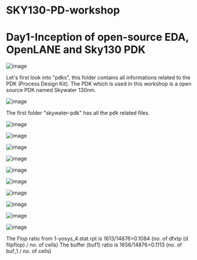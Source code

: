 # SKY130-PD-workshop

# Day1-Inception of open-source EDA, OpenLANE and Sky130 PDK

![image](https://user-images.githubusercontent.com/65656088/183255373-b4418d87-18b5-4f66-a72f-adbfbc1c7e0f.png)

Let's first look into "pdks", this folder contains all informations related to the PDK (Process Design Kit). The PDK which is used in this workshop is a open source PDK named Skywater 130nm. 

![image](https://user-images.githubusercontent.com/65656088/183255637-e3f7b3b0-8b13-456e-903d-653468be5730.png)

The first folder "skywater-pdk" has all the pdk related files. 

![image](https://user-images.githubusercontent.com/65656088/183256204-a7328914-6c34-4df1-adf9-a3d537773b4c.png)

![image](https://user-images.githubusercontent.com/65656088/183256251-01b4cc89-60fe-4e02-879d-789c6e5420fa.png)

![image](https://user-images.githubusercontent.com/65656088/183256276-c3af617b-5c7f-40c6-a685-2e6efdd19dfe.png)

![image](https://user-images.githubusercontent.com/65656088/183256337-e9a4ebd5-9fa0-421a-b6e5-319f2b191e48.png)

![image](https://user-images.githubusercontent.com/65656088/183256666-541d0088-a081-432e-a3b8-aa7477f3d76a.png)

![image](https://user-images.githubusercontent.com/65656088/183256689-2f7bb32a-1298-4049-bc6a-f45a9bed91dd.png)

![image](https://user-images.githubusercontent.com/65656088/183256825-14a5f2bb-354c-48eb-b556-73dd219392b8.png)

![image](https://user-images.githubusercontent.com/65656088/183256887-f4a896ad-466d-43e1-a589-20a24f0c83d0.png)

![image](https://user-images.githubusercontent.com/65656088/183256920-21c5ec35-78c9-4b37-9917-b2fe1bd89160.png)

![image](https://user-images.githubusercontent.com/65656088/183257392-d2aae2cf-9e82-49bb-b07f-7180cd2feb85.png)

The Flop ratio from 1-yosys_4.stat.rpt is 1613/14876=0.1084 (no. of dfxtp (d filpflop) / no. of cells)
The buffer (buf1) ratio is 1656/14876=0.1113 (no. of buf_1 / no. of cells)
